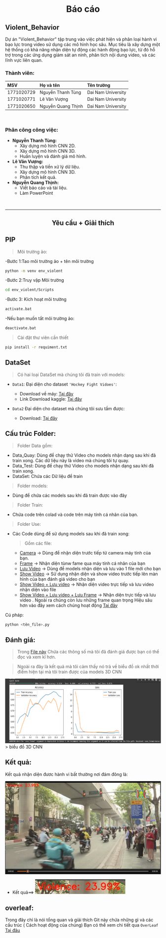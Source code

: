 <center><h1>Báo cáo</h1></center>

## Violent_Behavior

Dự án "Violent_Behavior" tập trung vào việc phát hiện và phân loại hành vi bạo lực trong video sử dụng các mô hình học sâu. Mục tiêu là xây dựng một hệ thống có khả năng nhận diện tự động các hành động bạo lực, từ đó hỗ trợ trong các ứng dụng giám sát an ninh, phân tích nội dung video, và các lĩnh vực liên quan.

### Thành viên:

| MSV        | Họ và tên           | Tên trường           |
| :--------- | :------------------ | :------------------- |
| 1771020729 | Nguyễn Thanh Tùng   | Dai Nam University  |
| 1771020771 | Lê Văn Vượng        | Dai Nam University  |
| 1771020650 | Nguyễn Quang Thịnh | Dai Nam University  |
<br>

### Phân công công việc:

* **Nguyễn Thanh Tùng:**
    * Xây dựng mô hình CNN 2D.
    * Xây dựng mô hình CNN 3D.
    * Huấn luyện và đánh giá mô hình.
* **Lê Văn Vượng:**
    * Thu thập và tiền xử lý dữ liệu.
    * Xây dựng mô hình CNN 3D.
    * Phân tích kết quả.
* **Nguyễn Quang Thịnh:**
    * Viết báo cáo và tài liệu.
    * Làm PowerPoint

<br><hr>




<center><h2>Yêu cầu + Giải thích</h2></center>

## PIP
> Môi trường ảo:

-Bước 1:Tao môi trường ảo + tên môi trường
```bash
python -m venv env_violent
```
-Bước 2:Truy vập Môi trường
```bash
cd env_violent/Scripts
```
-Bước 3: Kích hoạt  môi trường
```bash
activate.bat
```
-Nếu bạn muốn tắt môi trường ảo:
```bash
deactivate.bat 
```

>  Cài đặt  thư  viên  cần thiết 

```bash
pip install -r requiment.txt
``` 
## DataSet
>  Có hai loại  DataSet mà chúng tôi đã train với models:
- `Data1`: Đại diện cho dataset `'Hockey Fight Vidoes'`:
  - Download về máy: [Tại đây](./Data/DataSet/Download_Data1.py) 
  - Link Download kaggle: [Tại đây](https://www.kaggle.com/datasets/yassershrief/hockey-fight-vidoes/code)

- `Data2` Đại diện cho dataset mà chúng tôi sưu tầm được:
  - Download: [Tại đây](https://drive.google.com/file/d/1tWyFvSRmyhA_lbGTYzqlWT3_Ctl76Zue/view?usp=sharing)

## Cấu trúc Folder:
>Folder Data gồm:
- Data_Quay: Dùng để chạy thử Video cho models nhận dạng sau khi đã train xong. Các dữ liệu này là video mà chúng tôi tự quay.
- Data_Test: Dùng để chạy thử Video cho models nhận dạng sau khi đã train xong.
- DataSet:  Chứa các Dữ liệu để train

>Folder models:
- Dùng để chứa các models sau khi đã train được vào đây

>Folder Train:
- Chứa code trên colad và code trên máy tính cá nhân của bạn.

>Folder Use:
- Các Code dùng để sử dụng models sau khi đã train xong:
    > Gồm các file:
    - [Camera](./Use/Sử%20dụng%20Model%20Camera%20V1%203D%20CNN.py) -> Dùng để nhận diện trước tiếp từ camera máy tính của bạn.
    - [Frame](./Use/Sử%20dụng%20Model%20Frame%20V2%203D%20CNN.py) -> Nhận diện tùnw fame  qua máy tính cá nhân của bạn
    - [Lưu Video](./Use/Sử%20dụng%20Model%20Video%20V1%203D%20CNN.py) ->  Dùng để models nhận diện và lưu vào 1 file mới cho bạn
    - [Show Video](./Use/Sử%20dụng%20Model%20Video%20V3%203D%20CNN.py) -> Sử dụng nhận diện và show video trước tiếp lên màn hình của bạn đánh giá video cho bạn
    - [Show Video + Lưu video](./Use/Sử%20dụng%20model%20Video%20V3.1%203D%20CNN.py) -> Nhận diện video trực tiếp và lưu video nhận diện vào file
    - [Show Video + Lưu video + Lưu Frame](./Use/Sử%20dụng%20model%20Video%20V3.2%203D%20CNN.py) -> Nhận diện trực tiếp và lưu video . Ngoài ra chúng còn lưu những frame quan trọng Hiệu sâu hơn vào đây xem cách chúng hoạt động [Tại đây](./Use/README.md)

Cú pháp:
```bash
python <tên_file>.py
```
## Đánh giá:
> Trong [File này](./reluts/model%20comparison.docx) Chứa các thông số mà tôi đã đánh giá được bạn có thể đọc và xem kĩ hơn.

> Ngoài ra đây  là kết quả mà tôi cảm thấy nó trả về biểu đồ ok nhất thời điểm hiện tại mà tôi train được của models 3D CNN


![biểu đồ 3D CNN](./reluts/image3D.png) > biểu đồ 3D CNN


## Kết quả: 
Kết quả nhận diện đươc hành vi bất thường nơi đám đông là:

![Img đám đông](./reluts/imageRealTest3D.png)

- Kết quả==> ![img](./reluts/imageResultRealTest3D.png)

## overleaf:


Trong đây chỉ là nói tổng quan và giải thích Git này chứa những gì và các cấu trúc ( Cách hoạt động của chúng) Bạn có thể xem chi tiết qua ``OverLeaf`` [Tại đâu](https://www.overleaf.com/4673122492ptyhpnwpwmpz#bb03c1)